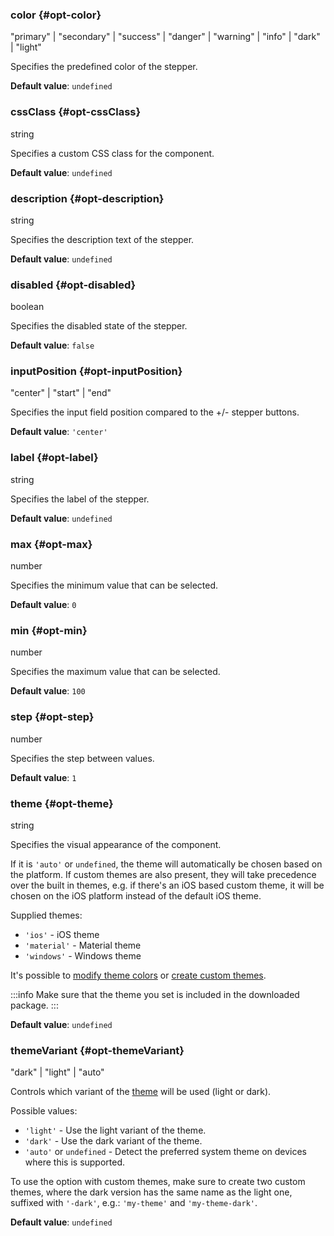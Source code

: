 ### color {#opt-color}

"primary" &#124; "secondary" &#124; "success" &#124; "danger" &#124; "warning" &#124; "info" &#124; "dark" &#124; "light"

Specifies the predefined color of the stepper.

**Default value**: `undefined`
### cssClass {#opt-cssClass}

string

Specifies a custom CSS class for the component.

**Default value**: `undefined`
### description {#opt-description}

string

Specifies the description text of the stepper.

**Default value**: `undefined`
### disabled {#opt-disabled}

boolean

Specifies the disabled state of the stepper.

**Default value**: `false`
### inputPosition {#opt-inputPosition}

"center" &#124; "start" &#124; "end"

Specifies the input field position compared to the +/- stepper buttons.

**Default value**: `'center'`
### label {#opt-label}

string

Specifies the label of the stepper.

**Default value**: `undefined`
### max {#opt-max}

number

Specifies the minimum value that can be selected.

**Default value**: `0`
### min {#opt-min}

number

Specifies the maximum value that can be selected.

**Default value**: `100`
### step {#opt-step}

number

Specifies the step between values.

**Default value**: `1`
### theme {#opt-theme}

string

Specifies the visual appearance of the component.

If it is `'auto'` or `undefined`, the theme will automatically be chosen based on the platform.
If custom themes are also present, they will take precedence over the built in themes, e.g. if there&#039;s an iOS based custom theme,
it will be chosen on the iOS platform instead of the default iOS theme.

Supplied themes:
- `'ios'` - iOS theme
- `'material'` - Material theme
- `'windows'` - Windows theme

It&#039;s possible to [modify theme colors](../theming/sass-variables) or
[create custom themes](../theming/sass-themes).

:::info
Make sure that the theme you set is included in the downloaded package.
:::

**Default value**: `undefined`
### themeVariant {#opt-themeVariant}

"dark" &#124; "light" &#124; "auto"

Controls which variant of the [theme](#opt-theme) will be used (light or dark).

Possible values:
- `'light'` - Use the light variant of the theme.
- `'dark'` - Use the dark variant of the theme.
- `'auto'` or `undefined` - Detect the preferred system theme on devices where this is supported.

To use the option with custom themes, make sure to create two custom themes, where the dark version has the same name as the light one,
suffixed with `'-dark'`, e.g.: `'my-theme'` and `'my-theme-dark'`.

**Default value**: `undefined`